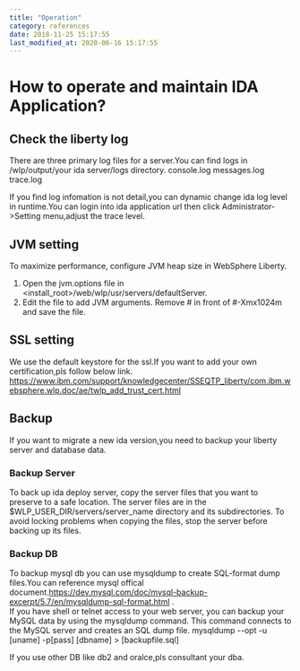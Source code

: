 ```yaml
---
title: "Operation"
category: references
date: 2018-11-25 15:17:55
last_modified_at: 2020-06-16 15:17:55
---
```


# How to operate and maintain IDA Application?

## Check the liberty log
There are three primary log files for a server.You can find logs in /wlp/output/your ida server/logs directory.
console.log
messages.log
trace.log 

If you find log infomation is not detail,you can dynamic change ida log level in runtime.You can login into ida application url then click Administrator->Setting menu,adjust the 
trace level.   

## JVM setting
To maximize performance, configure JVM heap size in WebSphere Liberty.  
1. Open the jvm.options file in <install_root>/web/wlp/usr/servers/defaultServer.  
2. Edit the file to add JVM arguments. Remove # in front of #-Xmx1024m and save the file.  

## SSL setting

We use the default keystore for the ssl.If you want to add your own certification,pls follow  below link.
https://www.ibm.com/support/knowledgecenter/SSEQTP_liberty/com.ibm.websphere.wlp.doc/ae/twlp_add_trust_cert.html


## Backup

If you want to migrate a new ida version,you need to backup your liberty server and database data.

### Backup Server
To back up ida deploy server, copy the server files that you want to preserve to a safe location. The server files are in the $WLP_USER_DIR/servers/server_name directory and its subdirectories. 
To avoid locking problems when copying the files, stop the server before backing up its files.

### Backup DB
To backup mysql db you can use mysqldump to create SQL-format dump files.You can reference mysql offical document.https://dev.mysql.com/doc/mysql-backup-excerpt/5.7/en/mysqldump-sql-format.html .   
If you have shell or telnet access to your web server, you can backup your MySQL data by using the mysqldump command. This command connects to the MySQL server and creates an SQL dump file.
mysqldump --opt -u [uname] -p[pass] [dbname] > [backupfile.sql]

If you use other DB like db2 and oralce,pls consultant your dba.

